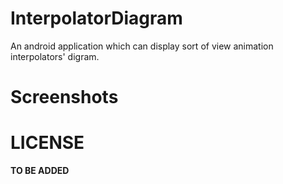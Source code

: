 InterpolatorDiagram
===

An android application which can display sort of view animation
interpolators' digram.

Screenshots
===
[screenshot1]:https://raw.githubusercontent.com/airk000/InterpolatorDiagram/master/extras/ScreenshotHomePage.png
[screenshot2]:https://raw.githubusercontent.com/airk000/InterpolatorDiagram/master/extras/ScreenshotAcc.png


LICENSE
===

**TO BE ADDED**
